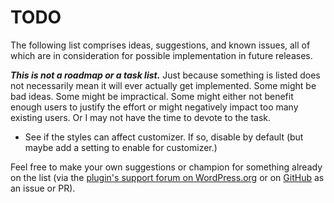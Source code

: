 # TODO

The following list comprises ideas, suggestions, and known issues, all of which are in consideration for possible implementation in future releases.

***This is not a roadmap or a task list.*** Just because something is listed does not necessarily mean it will ever actually get implemented. Some might be bad ideas. Some might be impractical. Some might either not benefit enough users to justify the effort or might negatively impact too many existing users. Or I may not have the time to devote to the task.

* See if the styles can affect customizer. If so, disable by default (but maybe add a setting to enable for customizer.)
 
Feel free to make your own suggestions or champion for something already on the list (via the [plugin's support forum on WordPress.org](https://wordpress.org/support/plugin/add-admin-css/) or on [GitHub](https://github.com/coffee2code/add-admin-css/) as an issue or PR).